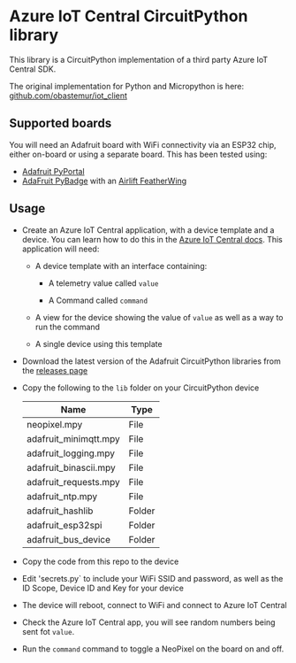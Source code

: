 # Azure IoT Central CircuitPython library

This library is a CircuitPython implementation of a third party Azure IoT Central SDK.

The original implementation for Python and Micropython is here: [github.com/obastemur/iot_client](https://github.com/obastemur/iot_client)

## Supported boards

You will need an Adafruit board with WiFi connectivity via an ESP32 chip, either on-board or using a separate board. This has been tested using:

* [Adafruit PyPortal](https://www.adafruit.com/product/4116)
* [AdaFruit PyBadge](https://www.adafruit.com/product/4200) with an [Airlift FeatherWing](https://www.adafruit.com/product/4264)

## Usage

* Create an Azure IoT Central application, with a device template and a device. You can learn how to do this in the [Azure IoT Central docs](https://docs.microsoft.com/azure/iot-central/core/quick-deploy-iot-central/?WT.mc_id=iotc_circuitpython-github-jabenn). This application will need:

  * A device template with an interface containing:

    * A telemetry value called `value`

    * A Command called `command`

  * A view for the device showing the value of `value` as well as a way to run the command

  * A single device using this template

* Download the latest version of the Adafruit CircuitPython libraries from the [releases page](https://github.com/adafruit/Adafruit_CircuitPython_Bundle/releases)

* Copy the following to the `lib` folder on your CircuitPython device

    | Name                  | Type   |
    | --------------------- | ------ |
    | neopixel.mpy          | File   |
    | adafruit_minimqtt.mpy | File   |
    | adafruit_logging.mpy  | File   |
    | adafruit_binascii.mpy | File   |
    | adafruit_requests.mpy | File   |
    | adafruit_ntp.mpy      | File   |
    | adafruit_hashlib      | Folder |
    | adafruit_esp32spi     | Folder |
    | adafruit_bus_device   | Folder |

* Copy the code from this repo to the device

* Edit 'secrets.py` to include your WiFi SSID and password, as well as the ID Scope, Device ID and Key for your device

* The device will reboot, connect to WiFi and connect to Azure IoT Central

* Check the Azure IoT Central app, you will see random numbers being sent fot `value`.

* Run the `command` command to toggle a NeoPixel on the board on and off.
